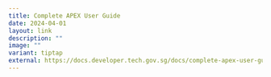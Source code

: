 ```yaml
---
title: Complete APEX User Guide
date: 2024-04-01
layout: link
description: ""
image: ""
variant: tiptap
external: https://docs.developer.tech.gov.sg/docs/complete-apex-user-guide/sections/onboarding/introduction
---
```

